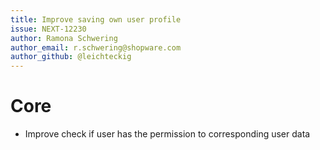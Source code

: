 ```yaml
---
title: Improve saving own user profile
issue: NEXT-12230
author: Ramona Schwering
author_email: r.schwering@shopware.com
author_github: @leichteckig
---
```

# Core
* Improve check if user has the permission to corresponding user data

